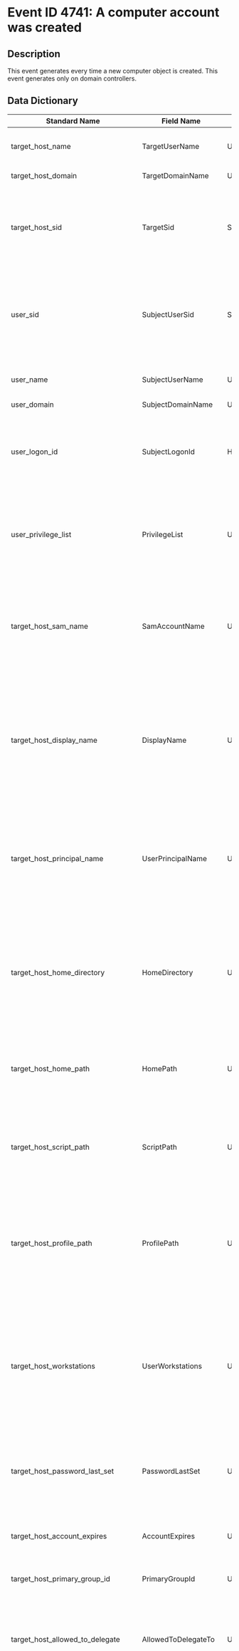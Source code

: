 # Event ID 4741: A computer account was created

## Description
This event generates every time a new computer object is created. This event generates only on domain controllers.

## Data Dictionary
|Standard Name|Field Name|Type|Description|Sample Value|
|---|---|---|---|---|
|target_host_name|TargetUserName|UnicodeString|the name of the computer account that was created. For example: WIN81$|`WIN81$`|
|target_host_domain|TargetDomainName|UnicodeString|domain name of created computer account.|`CONTOSO`|
|target_host_sid|TargetSid|SID|SID of created computer account. Event Viewer automatically tries to resolve SIDs and show the account name. If the SID cannot be resolved, you will see the source data in the event.|`S-1-5-21-3457937927-2839227994-823803824-6116`|
|user_sid|SubjectUserSid|SID|SID of account that requested the "create Computer object" operation. Event Viewer automatically tries to resolve SIDs and show the account name. If the SID cannot be resolved, you will see the source data in the event.|`S-1-5-21-3457937927-2839227994-823803824-1104`|
|user_name|SubjectUserName|UnicodeString|the name of the account that requested the "create Computer object" operation.|`dadmin`|
|user_domain|SubjectDomainName|UnicodeString|subject's domain name.|`CONTOSO`|
|user_logon_id|SubjectLogonId|HexInt64|hexadecimal value that can help you correlate this event with recent events that might contain the same Logon ID, for example, "4624: An account was successfully logged on."|`0xc88b2`|
|user_privilege_list|PrivilegeList|UnicodeString|the list of user privileges which were used during the operation, for example, SeBackupPrivilege. This parameter might not be captured in the event, and in that case appears as "-".|`-`|
|target_host_sam_name|SamAccountName|UnicodeString|logon name for account used to support clients and servers from previous versions of Windows (pre-Windows 2000 logon name). The value of sAMAccountName attribute of new computer object. For example: WIN81$.|`WIN81$`|
|target_host_display_name|DisplayName|UnicodeString|the value of displayName attribute of new computer object. It is a name displayed in the address book for a particular account (typically - user account). This is usually the combination of the user's first name, middle initial, and last name. For computer objects, it is optional, and typically is not set.|`-`|
|target_host_principal_name|UserPrincipalName|UnicodeString|internet-style login name for the account, based on the Internet standard RFC 822. By convention this should map to the account's email name. This parameter contains the value of userPrincipalName attribute of new computer object.|`-`|
|target_host_home_directory|HomeDirectory|UnicodeString|user's home directory. If homeDrive attribute is set and specifies a drive letter, homeDirectory should be a UNC path. The path must be a network UNC of the form \Server\Share\Directory. This parameter contains the value of homeDirectory attribute of new computer object.|`-`|
|target_host_home_path|HomePath|UnicodeString|specifies the drive letter to which to map the UNC path specified by homeDirectory account's attribute. The drive letter must be specified in the form "DRIVE_LETTER:".|`-`|
|target_host_script_path|ScriptPath|UnicodeString|specifies the path of the account's logon script. This parameter contains the value of scriptPath attribute of new computer object. For computer objects, it is optional, and typically is not set.|`-`|
|target_host_profile_path|ProfilePath|UnicodeString|specifies a path to the account's profile. This value can be a null string, a local absolute path, or a UNC path. This parameter contains the value of profilePath attribute of new computer object. For computer objects, it is optional, and typically is not set.|`-`|
|target_host_workstations|UserWorkstations|UnicodeString|contains the list of NetBIOS or DNS names of the computers from which the user can logon. Each computer name is separated by a comma. The name of a computer is the sAMAccountName property of a computer object. This parameter contains the value of userWorkstations attribute of new computer object.|`-`|
|target_host_password_last_set|PasswordLastSet|UnicodeString|last time the account's password was modified. For manually created computer account, using Active Directory Users and Computers snap-in, this field typically has value "\".|`8/12/2015 11:41:39 AM`|
|target_host_account_expires|AccountExpires|UnicodeString|the date when the account expires. This parameter contains the value of accountExpires attribute of new computer object.|`%%1794`|
|target_host_primary_group_id|PrimaryGroupId|UnicodeString|Relative Identifier (RID) of computer's object primary group.|`515`|
|target_host_allowed_to_delegate|AllowedToDelegateTo|UnicodeString|the list of SPNs to which this account can present delegated credentials. Can be changed using Active Directory Users and Computers management console in Delegation tab of computer account.|`-`|
|target_host_old_uac_value|OldUacValue|UnicodeString|specifies flags that control password, lockout, disable/enable, script, and other behavior for the user or computer account. Old UAC value always "0x0" for new computer accounts. This parameter contains the previous value of userAccountControl attribute of computer object.|`0x0`|
|target_host_new_uac_value|NewUacValue|UnicodeString|specifies flags that control password, lockout, disable/enable, script, and other behavior for the user or computer account. This parameter contains the value of userAccountControl attribute of new computer object.|`0x80`|
|target_host_user_account_control|UserAccountControl|UnicodeString|shows the list of changes in userAccountControl attribute. You will see a line of text for each change. For new computer accounts, when the object for this account was created, the userAccountControl value was considered to be "0x0", and then it was changed from "0x0" to the real value for the account's userAccountControl attribute.|`%%2087`|
|target_host_user_paremeters|UserParameters|UnicodeString|if you change any setting using Active Directory Users and Computers management console in Dial-in tab of computer's account properties, then you will see \<value changed, but not displayed> in this field in "4742(S): A computer account was changed."|`-`|
|target_host_sid_history|SidHistory|UnicodeString|contains previous SIDs used for the object if the object was moved from another domain. Whenever an object is moved from one domain to another, a new SID is created and becomes the objectSID.|`-`|
|target_host_logon_hours|LogonHours|UnicodeString|hours that the account is allowed to logon to the domain. The value of logonHours attribute of new computer object. For computer objects, it is optional, and typically is not set. You can change this attribute by using Active Directory Users and Computers, or through a script, for example. You will see \ value for new created computer accounts in event 4741.|`%%1793`|
|target_host_dns_host_name|DnsHostName|UnicodeString|name of computer account as registered in DNS. The value of dNSHostName attribute of new computer object. For manually created computer account objects this field has value "-".|`Win81.contoso.local`|
|target_host_service_principal_names|ServicePrincipalNames|UnicodeString|The list of SPNs, registered for computer account. For new computer accounts it will typically contain HOST SPNs and RestrictedKrbHost SPNs. The value of servicePrincipalName attribute of new computer object. For manually created computer objects it is typically equals "-". This is an example of Service Principal Names field for new domain joined workstation:|`HOST/Win81.contoso.local RestrictedKrbHost/Win81.contoso.local HOST/WIN81 RestrictedKrbHost/WIN81`|

## References
* [MS Source](https://github.com/MicrosoftDocs/windows-itpro-docs/blob/master/windows/security/threat-protection/auditing/event-4741.md)
* [MS Security Auditing Category - Account Management](https://docs.microsoft.com/en-us/windows/security/threat-protection/auditing/advanced-security-audit-policy-settings#account-management)
* [MS Security Auditing Sub-category - Audit Computer Account Management](https://github.com/MicrosoftDocs/windows-itpro-docs/tree/master/windows/security/threat-protection/auditing/audit-computer-account-management.md)

## Tags
* etw_level_Informational
* etw_task_task_0
* Account Management
* Audit Computer Account Management